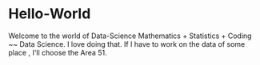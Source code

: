 # Hello-World
Welcome to the world of Data-Science
Mathematics + Statistics + Coding ~~ Data Science. I love doing that.
If I have to work on the data of some place , I'll choose the Area 51.
